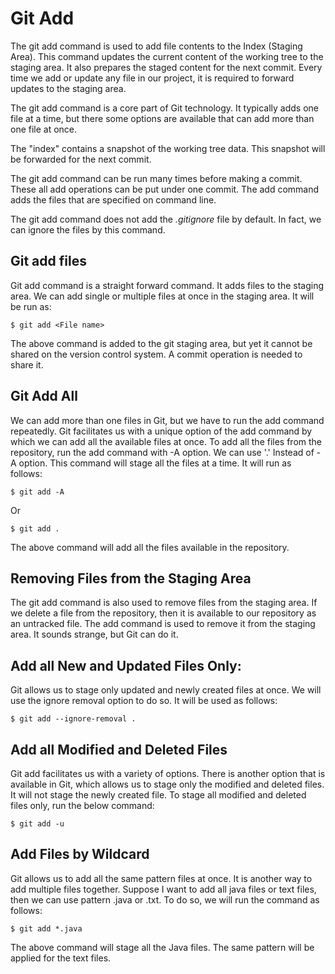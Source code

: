 # Git Add
The git add command is used to add file contents to the Index (Staging Area). This command updates the current content of the working tree to the staging area. It also prepares the staged content for the next commit. Every time we add or update any file in our project, it is required to forward updates to the staging area.

The git add command is a core part of Git technology. It typically adds one file at a time, but there some options are available that can add more than one file at once.

The "index" contains a snapshot of the working tree data. This snapshot will be forwarded for the next commit.

The git add command can be run many times before making a commit. These all add operations can be put under one commit. The add command adds the files that are specified on command line.

The git add command does not add the *.gitignore* file by default. In fact, we can ignore the files by this command.

## Git add files
Git add command is a straight forward command. It adds files to the staging area. We can add single or multiple files at once in the staging area. It will be run as:
```
$ git add <File name>  
```
The above command is added to the git staging area, but yet it cannot be shared on the version control system. A commit operation is needed to share it.

## Git Add All
We can add more than one files in Git, but we have to run the add command repeatedly. Git facilitates us with a unique option of the add command by which we can add all the available files at once. To add all the files from the repository, run the add command with -A option. We can use '.' Instead of -A option. This command will stage all the files at a time. It will run as follows:
```
$ git add -A  
```
Or
```
$ git add .  
```
The above command will add all the files available in the repository. 

## Removing Files from the Staging Area
The git add command is also used to remove files from the staging area. If we delete a file from the repository, then it is available to our repository as an untracked file. The add command is used to remove it from the staging area. It sounds strange, but Git can do it.

## Add all New and Updated Files Only:
Git allows us to stage only updated and newly created files at once. We will use the ignore removal option to do so. It will be used as follows:
```
$ git add --ignore-removal .  
```

## Add all Modified and Deleted Files
Git add facilitates us with a variety of options. There is another option that is available in Git, which allows us to stage only the modified and deleted files. It will not stage the newly created file. To stage all modified and deleted files only, run the below command:
```
$ git add -u  
```

## Add Files by Wildcard
Git allows us to add all the same pattern files at once. It is another way to add multiple files together. Suppose I want to add all java files or text files, then we can use pattern .java or .txt. To do so, we will run the command as follows:
```
$ git add *.java  
```
The above command will stage all the Java files. The same pattern will be applied for the text files.
